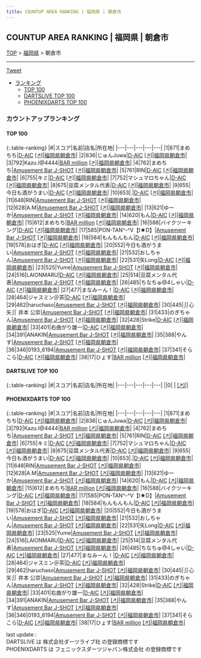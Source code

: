 ```yaml
---
title: COUNTUP AREA RANKING | 福岡県 | 朝倉市
---
```

## COUNTUP AREA RANKING | 福岡県 | 朝倉市

[TOP](/darts/rank/) > [福岡県](/darts/rank/福岡県/) > 朝倉市

___

<a href="https://twitter.com/share?ref_src=twsrc%5Etfw" data-text="COUNTUP AREA RANKING | 福岡県朝倉市" class="twitter-share-button" data-hashtags="DARTSLIVE,PHOENIXDARTS,darts,ダーツ" data-show-count="false">Tweet</a>

* [ランキング](#カウントアップランキング)
    * [TOP 100](#top-100)
    * [DARTSLIVE TOP 100](#dartslive-top-100)
    * [PHOENIXDARTS TOP 100](#phoenixdarts-top-100)

### カウントアップランキング

#### TOP 100



{:.table-ranking}
|#|スコア|名前|店名|所在地|
|---|---|---|---|---|
|1|871|<span class="rank-name-pd">まめちち</span>|<a href="/darts/rank/shops/94500.html">D-AIC</a> <a href="https://vs.phoenixdarts.com/jp/shop/shopDetailInfo/s_94500?s_seq=94500">[↗]</a>|<a href="/darts/rank/福岡県/朝倉市">福岡県朝倉市</a>|
|2|836|<span class="rank-name-pd">じゅんJuwa</span>|<a href="/darts/rank/shops/94500.html">D-AIC</a> <a href="https://vs.phoenixdarts.com/jp/shop/shopDetailInfo/s_94500?s_seq=94500">[↗]</a>|<a href="/darts/rank/福岡県/朝倉市">福岡県朝倉市</a>|
|3|792|<span class="rank-name-pd">Kazu.I@4444</span>|<a href="/darts/rank/shops/96349.html">BAR million</a> <a href="https://vs.phoenixdarts.com/jp/shop/shopDetailInfo/s_96349?s_seq=96349">[↗]</a>|<a href="/darts/rank/福岡県/朝倉市">福岡県朝倉市</a>|
|4|762|<span class="rank-name-pd">まめちち</span>|<a href="/darts/rank/shops/71661.html">Amusement Bar J-SHOT</a> <a href="https://vs.phoenixdarts.com/jp/shop/shopDetailInfo/s_71661?s_seq=71661">[↗]</a>|<a href="/darts/rank/福岡県/朝倉市">福岡県朝倉市</a>|
|5|761|<span class="rank-name-pd">RIN</span>|<a href="/darts/rank/shops/94500.html">D-AIC</a> <a href="https://vs.phoenixdarts.com/jp/shop/shopDetailInfo/s_94500?s_seq=94500">[↗]</a>|<a href="/darts/rank/福岡県/朝倉市">福岡県朝倉市</a>|
|6|755|<span class="rank-name-pd">キミ</span>|<a href="/darts/rank/shops/94500.html">D-AIC</a> <a href="https://vs.phoenixdarts.com/jp/shop/shopDetailInfo/s_94500?s_seq=94500">[↗]</a>|<a href="/darts/rank/福岡県/朝倉市">福岡県朝倉市</a>|
|7|752|<span class="rank-name-pd">マシュマロちゃん</span>|<a href="/darts/rank/shops/94500.html">D-AIC</a> <a href="https://vs.phoenixdarts.com/jp/shop/shopDetailInfo/s_94500?s_seq=94500">[↗]</a>|<a href="/darts/rank/福岡県/朝倉市">福岡県朝倉市</a>|
|8|675|<span class="rank-name-pd">豆腐メンタル代表</span>|<a href="/darts/rank/shops/94500.html">D-AIC</a> <a href="https://vs.phoenixdarts.com/jp/shop/shopDetailInfo/s_94500?s_seq=94500">[↗]</a>|<a href="/darts/rank/福岡県/朝倉市">福岡県朝倉市</a>|
|9|655|<span class="rank-name-pd">今日も酒がうまい</span>|<a href="/darts/rank/shops/94500.html">D-AIC</a> <a href="https://vs.phoenixdarts.com/jp/shop/shopDetailInfo/s_94500?s_seq=94500">[↗]</a>|<a href="/darts/rank/福岡県/朝倉市">福岡県朝倉市</a>|
|10|653|<span class="rank-name-pd">.</span>|<a href="/darts/rank/shops/94500.html">D-AIC</a> <a href="https://vs.phoenixdarts.com/jp/shop/shopDetailInfo/s_94500?s_seq=94500">[↗]</a>|<a href="/darts/rank/福岡県/朝倉市">福岡県朝倉市</a>|
|11|648|<span class="rank-name-pd">RIN</span>|<a href="/darts/rank/shops/71661.html">Amusement Bar J-SHOT</a> <a href="https://vs.phoenixdarts.com/jp/shop/shopDetailInfo/s_71661?s_seq=71661">[↗]</a>|<a href="/darts/rank/福岡県/朝倉市">福岡県朝倉市</a>|
|12|628|<span class="rank-name-pd">A.M</span>|<a href="/darts/rank/shops/71661.html">Amusement Bar J-SHOT</a> <a href="https://vs.phoenixdarts.com/jp/shop/shopDetailInfo/s_71661?s_seq=71661">[↗]</a>|<a href="/darts/rank/福岡県/朝倉市">福岡県朝倉市</a>|
|13|621|<span class="rank-name-pd">ゆーか</span>|<a href="/darts/rank/shops/71661.html">Amusement Bar J-SHOT</a> <a href="https://vs.phoenixdarts.com/jp/shop/shopDetailInfo/s_71661?s_seq=71661">[↗]</a>|<a href="/darts/rank/福岡県/朝倉市">福岡県朝倉市</a>|
|14|620|<span class="rank-name-pd">もん</span>|<a href="/darts/rank/shops/94500.html">D-AIC</a> <a href="https://vs.phoenixdarts.com/jp/shop/shopDetailInfo/s_94500?s_seq=94500">[↗]</a>|<a href="/darts/rank/福岡県/朝倉市">福岡県朝倉市</a>|
|15|612|<span class="rank-name-pd">まめちち</span>|<a href="/darts/rank/shops/96349.html">BAR million</a> <a href="https://vs.phoenixdarts.com/jp/shop/shopDetailInfo/s_96349?s_seq=96349">[↗]</a>|<a href="/darts/rank/福岡県/朝倉市">福岡県朝倉市</a>|
|16|588|<span class="rank-name-pd">バイクツーキング</span>|<a href="/darts/rank/shops/94500.html">D-AIC</a> <a href="https://vs.phoenixdarts.com/jp/shop/shopDetailInfo/s_94500?s_seq=94500">[↗]</a>|<a href="/darts/rank/福岡県/朝倉市">福岡県朝倉市</a>|
|17|585|<span class="rank-name-pd">PON-TAN^-^V【I★D】</span>|<a href="/darts/rank/shops/71661.html">Amusement Bar J-SHOT</a> <a href="https://vs.phoenixdarts.com/jp/shop/shopDetailInfo/s_71661?s_seq=71661">[↗]</a>|<a href="/darts/rank/福岡県/朝倉市">福岡県朝倉市</a>|
|18|584|<span class="rank-name-pd">もんもんもん</span>|<a href="/darts/rank/shops/94500.html">D-AIC</a> <a href="https://vs.phoenixdarts.com/jp/shop/shopDetailInfo/s_94500?s_seq=94500">[↗]</a>|<a href="/darts/rank/福岡県/朝倉市">福岡県朝倉市</a>|
|19|578|<span class="rank-name-pd">おはぎ</span>|<a href="/darts/rank/shops/94500.html">D-AIC</a> <a href="https://vs.phoenixdarts.com/jp/shop/shopDetailInfo/s_94500?s_seq=94500">[↗]</a>|<a href="/darts/rank/福岡県/朝倉市">福岡県朝倉市</a>|
|20|552|<span class="rank-name-pd">今日も酒がうまい</span>|<a href="/darts/rank/shops/71661.html">Amusement Bar J-SHOT</a> <a href="https://vs.phoenixdarts.com/jp/shop/shopDetailInfo/s_71661?s_seq=71661">[↗]</a>|<a href="/darts/rank/福岡県/朝倉市">福岡県朝倉市</a>|
|21|532|<span class="rank-name-pd">おしちゃん</span>|<a href="/darts/rank/shops/71661.html">Amusement Bar J-SHOT</a> <a href="https://vs.phoenixdarts.com/jp/shop/shopDetailInfo/s_71661?s_seq=71661">[↗]</a>|<a href="/darts/rank/福岡県/朝倉市">福岡県朝倉市</a>|
|22|531|<span class="rank-name-pd">矢Long</span>|<a href="/darts/rank/shops/94500.html">D-AIC</a> <a href="https://vs.phoenixdarts.com/jp/shop/shopDetailInfo/s_94500?s_seq=94500">[↗]</a>|<a href="/darts/rank/福岡県/朝倉市">福岡県朝倉市</a>|
|23|525|<span class="rank-name-pd">Yume</span>|<a href="/darts/rank/shops/71661.html">Amusement Bar J-SHOT</a> <a href="https://vs.phoenixdarts.com/jp/shop/shopDetailInfo/s_71661?s_seq=71661">[↗]</a>|<a href="/darts/rank/福岡県/朝倉市">福岡県朝倉市</a>|
|24|516|<span class="rank-name-pd">LAIONMARU</span>|<a href="/darts/rank/shops/94500.html">D-AIC</a> <a href="https://vs.phoenixdarts.com/jp/shop/shopDetailInfo/s_94500?s_seq=94500">[↗]</a>|<a href="/darts/rank/福岡県/朝倉市">福岡県朝倉市</a>|
|25|514|<span class="rank-name-pd">豆腐メンタル代表</span>|<a href="/darts/rank/shops/71661.html">Amusement Bar J-SHOT</a> <a href="https://vs.phoenixdarts.com/jp/shop/shopDetailInfo/s_71661?s_seq=71661">[↗]</a>|<a href="/darts/rank/福岡県/朝倉市">福岡県朝倉市</a>|
|26|485|<span class="rank-name-pd">ちなちゅ@4しゃい</span>|<a href="/darts/rank/shops/94500.html">D-AIC</a> <a href="https://vs.phoenixdarts.com/jp/shop/shopDetailInfo/s_94500?s_seq=94500">[↗]</a>|<a href="/darts/rank/福岡県/朝倉市">福岡県朝倉市</a>|
|27|477|<span class="rank-name-pd">まなみーん！</span>|<a href="/darts/rank/shops/94500.html">D-AIC</a> <a href="https://vs.phoenixdarts.com/jp/shop/shopDetailInfo/s_94500?s_seq=94500">[↗]</a>|<a href="/darts/rank/福岡県/朝倉市">福岡県朝倉市</a>|
|28|464|<span class="rank-name-pd">ジャスミン＠茶</span>|<a href="/darts/rank/shops/94500.html">D-AIC</a> <a href="https://vs.phoenixdarts.com/jp/shop/shopDetailInfo/s_94500?s_seq=94500">[↗]</a>|<a href="/darts/rank/福岡県/朝倉市">福岡県朝倉市</a>|
|29|462|<span class="rank-name-pd">haruchaso</span>|<a href="/darts/rank/shops/71661.html">Amusement Bar J-SHOT</a> <a href="https://vs.phoenixdarts.com/jp/shop/shopDetailInfo/s_71661?s_seq=71661">[↗]</a>|<a href="/darts/rank/福岡県/朝倉市">福岡県朝倉市</a>|
|30|445|<span class="rank-name-pd">∬心矢∬ 井本 公崇</span>|<a href="/darts/rank/shops/71661.html">Amusement Bar J-SHOT</a> <a href="https://vs.phoenixdarts.com/jp/shop/shopDetailInfo/s_71661?s_seq=71661">[↗]</a>|<a href="/darts/rank/福岡県/朝倉市">福岡県朝倉市</a>|
|31|433|<span class="rank-name-pd">のぎちゃん</span>|<a href="/darts/rank/shops/71661.html">Amusement Bar J-SHOT</a> <a href="https://vs.phoenixdarts.com/jp/shop/shopDetailInfo/s_71661?s_seq=71661">[↗]</a>|<a href="/darts/rank/福岡県/朝倉市">福岡県朝倉市</a>|
|32|428|<span class="rank-name-pd">Strike</span>|<a href="/darts/rank/shops/94500.html">D-AIC</a> <a href="https://vs.phoenixdarts.com/jp/shop/shopDetailInfo/s_94500?s_seq=94500">[↗]</a>|<a href="/darts/rank/福岡県/朝倉市">福岡県朝倉市</a>|
|33|401|<span class="rank-name-pd">右曲がり雄一</span>|<a href="/darts/rank/shops/94500.html">D-AIC</a> <a href="https://vs.phoenixdarts.com/jp/shop/shopDetailInfo/s_94500?s_seq=94500">[↗]</a>|<a href="/darts/rank/福岡県/朝倉市">福岡県朝倉市</a>|
|34|391|<span class="rank-name-pd">ANAKIN</span>|<a href="/darts/rank/shops/71661.html">Amusement Bar J-SHOT</a> <a href="https://vs.phoenixdarts.com/jp/shop/shopDetailInfo/s_71661?s_seq=71661">[↗]</a>|<a href="/darts/rank/福岡県/朝倉市">福岡県朝倉市</a>|
|35|388|<span class="rank-name-pd">やんす</span>|<a href="/darts/rank/shops/71661.html">Amusement Bar J-SHOT</a> <a href="https://vs.phoenixdarts.com/jp/shop/shopDetailInfo/s_71661?s_seq=71661">[↗]</a>|<a href="/darts/rank/福岡県/朝倉市">福岡県朝倉市</a>|
|36|346|<span class="rank-name-pd">0193_6194</span>|<a href="/darts/rank/shops/71661.html">Amusement Bar J-SHOT</a> <a href="https://vs.phoenixdarts.com/jp/shop/shopDetailInfo/s_71661?s_seq=71661">[↗]</a>|<a href="/darts/rank/福岡県/朝倉市">福岡県朝倉市</a>|
|37|341|<span class="rank-name-pd">そらこら</span>|<a href="/darts/rank/shops/94500.html">D-AIC</a> <a href="https://vs.phoenixdarts.com/jp/shop/shopDetailInfo/s_94500?s_seq=94500">[↗]</a>|<a href="/darts/rank/福岡県/朝倉市">福岡県朝倉市</a>|
|38|17|<span class="rank-name-pd">ひょす</span>|<a href="/darts/rank/shops/96349.html">BAR million</a> <a href="https://vs.phoenixdarts.com/jp/shop/shopDetailInfo/s_96349?s_seq=96349">[↗]</a>|<a href="/darts/rank/福岡県/朝倉市">福岡県朝倉市</a>|


#### DARTSLIVE TOP 100



{:.table-ranking}
|#|スコア|名前|店名|所在地|
|---|---|---|---|---|
||0|<span class="rank-name-dl"> </span>|<a href="/darts/rank/shops/.html"></a> <a href="">[↗]</a>|<a href="/darts/rank//"></a>|


#### PHOENIXDARTS TOP 100



{:.table-ranking}
|#|スコア|名前|店名|所在地|
|---|---|---|---|---|
|1|871|<span class="rank-name-pd">まめちち</span>|<a href="/darts/rank/shops/94500.html">D-AIC</a> <a href="https://vs.phoenixdarts.com/jp/shop/shopDetailInfo/s_94500?s_seq=94500">[↗]</a>|<a href="/darts/rank/福岡県/朝倉市">福岡県朝倉市</a>|
|2|836|<span class="rank-name-pd">じゅんJuwa</span>|<a href="/darts/rank/shops/94500.html">D-AIC</a> <a href="https://vs.phoenixdarts.com/jp/shop/shopDetailInfo/s_94500?s_seq=94500">[↗]</a>|<a href="/darts/rank/福岡県/朝倉市">福岡県朝倉市</a>|
|3|792|<span class="rank-name-pd">Kazu.I@4444</span>|<a href="/darts/rank/shops/96349.html">BAR million</a> <a href="https://vs.phoenixdarts.com/jp/shop/shopDetailInfo/s_96349?s_seq=96349">[↗]</a>|<a href="/darts/rank/福岡県/朝倉市">福岡県朝倉市</a>|
|4|762|<span class="rank-name-pd">まめちち</span>|<a href="/darts/rank/shops/71661.html">Amusement Bar J-SHOT</a> <a href="https://vs.phoenixdarts.com/jp/shop/shopDetailInfo/s_71661?s_seq=71661">[↗]</a>|<a href="/darts/rank/福岡県/朝倉市">福岡県朝倉市</a>|
|5|761|<span class="rank-name-pd">RIN</span>|<a href="/darts/rank/shops/94500.html">D-AIC</a> <a href="https://vs.phoenixdarts.com/jp/shop/shopDetailInfo/s_94500?s_seq=94500">[↗]</a>|<a href="/darts/rank/福岡県/朝倉市">福岡県朝倉市</a>|
|6|755|<span class="rank-name-pd">キミ</span>|<a href="/darts/rank/shops/94500.html">D-AIC</a> <a href="https://vs.phoenixdarts.com/jp/shop/shopDetailInfo/s_94500?s_seq=94500">[↗]</a>|<a href="/darts/rank/福岡県/朝倉市">福岡県朝倉市</a>|
|7|752|<span class="rank-name-pd">マシュマロちゃん</span>|<a href="/darts/rank/shops/94500.html">D-AIC</a> <a href="https://vs.phoenixdarts.com/jp/shop/shopDetailInfo/s_94500?s_seq=94500">[↗]</a>|<a href="/darts/rank/福岡県/朝倉市">福岡県朝倉市</a>|
|8|675|<span class="rank-name-pd">豆腐メンタル代表</span>|<a href="/darts/rank/shops/94500.html">D-AIC</a> <a href="https://vs.phoenixdarts.com/jp/shop/shopDetailInfo/s_94500?s_seq=94500">[↗]</a>|<a href="/darts/rank/福岡県/朝倉市">福岡県朝倉市</a>|
|9|655|<span class="rank-name-pd">今日も酒がうまい</span>|<a href="/darts/rank/shops/94500.html">D-AIC</a> <a href="https://vs.phoenixdarts.com/jp/shop/shopDetailInfo/s_94500?s_seq=94500">[↗]</a>|<a href="/darts/rank/福岡県/朝倉市">福岡県朝倉市</a>|
|10|653|<span class="rank-name-pd">.</span>|<a href="/darts/rank/shops/94500.html">D-AIC</a> <a href="https://vs.phoenixdarts.com/jp/shop/shopDetailInfo/s_94500?s_seq=94500">[↗]</a>|<a href="/darts/rank/福岡県/朝倉市">福岡県朝倉市</a>|
|11|648|<span class="rank-name-pd">RIN</span>|<a href="/darts/rank/shops/71661.html">Amusement Bar J-SHOT</a> <a href="https://vs.phoenixdarts.com/jp/shop/shopDetailInfo/s_71661?s_seq=71661">[↗]</a>|<a href="/darts/rank/福岡県/朝倉市">福岡県朝倉市</a>|
|12|628|<span class="rank-name-pd">A.M</span>|<a href="/darts/rank/shops/71661.html">Amusement Bar J-SHOT</a> <a href="https://vs.phoenixdarts.com/jp/shop/shopDetailInfo/s_71661?s_seq=71661">[↗]</a>|<a href="/darts/rank/福岡県/朝倉市">福岡県朝倉市</a>|
|13|621|<span class="rank-name-pd">ゆーか</span>|<a href="/darts/rank/shops/71661.html">Amusement Bar J-SHOT</a> <a href="https://vs.phoenixdarts.com/jp/shop/shopDetailInfo/s_71661?s_seq=71661">[↗]</a>|<a href="/darts/rank/福岡県/朝倉市">福岡県朝倉市</a>|
|14|620|<span class="rank-name-pd">もん</span>|<a href="/darts/rank/shops/94500.html">D-AIC</a> <a href="https://vs.phoenixdarts.com/jp/shop/shopDetailInfo/s_94500?s_seq=94500">[↗]</a>|<a href="/darts/rank/福岡県/朝倉市">福岡県朝倉市</a>|
|15|612|<span class="rank-name-pd">まめちち</span>|<a href="/darts/rank/shops/96349.html">BAR million</a> <a href="https://vs.phoenixdarts.com/jp/shop/shopDetailInfo/s_96349?s_seq=96349">[↗]</a>|<a href="/darts/rank/福岡県/朝倉市">福岡県朝倉市</a>|
|16|588|<span class="rank-name-pd">バイクツーキング</span>|<a href="/darts/rank/shops/94500.html">D-AIC</a> <a href="https://vs.phoenixdarts.com/jp/shop/shopDetailInfo/s_94500?s_seq=94500">[↗]</a>|<a href="/darts/rank/福岡県/朝倉市">福岡県朝倉市</a>|
|17|585|<span class="rank-name-pd">PON-TAN^-^V【I★D】</span>|<a href="/darts/rank/shops/71661.html">Amusement Bar J-SHOT</a> <a href="https://vs.phoenixdarts.com/jp/shop/shopDetailInfo/s_71661?s_seq=71661">[↗]</a>|<a href="/darts/rank/福岡県/朝倉市">福岡県朝倉市</a>|
|18|584|<span class="rank-name-pd">もんもんもん</span>|<a href="/darts/rank/shops/94500.html">D-AIC</a> <a href="https://vs.phoenixdarts.com/jp/shop/shopDetailInfo/s_94500?s_seq=94500">[↗]</a>|<a href="/darts/rank/福岡県/朝倉市">福岡県朝倉市</a>|
|19|578|<span class="rank-name-pd">おはぎ</span>|<a href="/darts/rank/shops/94500.html">D-AIC</a> <a href="https://vs.phoenixdarts.com/jp/shop/shopDetailInfo/s_94500?s_seq=94500">[↗]</a>|<a href="/darts/rank/福岡県/朝倉市">福岡県朝倉市</a>|
|20|552|<span class="rank-name-pd">今日も酒がうまい</span>|<a href="/darts/rank/shops/71661.html">Amusement Bar J-SHOT</a> <a href="https://vs.phoenixdarts.com/jp/shop/shopDetailInfo/s_71661?s_seq=71661">[↗]</a>|<a href="/darts/rank/福岡県/朝倉市">福岡県朝倉市</a>|
|21|532|<span class="rank-name-pd">おしちゃん</span>|<a href="/darts/rank/shops/71661.html">Amusement Bar J-SHOT</a> <a href="https://vs.phoenixdarts.com/jp/shop/shopDetailInfo/s_71661?s_seq=71661">[↗]</a>|<a href="/darts/rank/福岡県/朝倉市">福岡県朝倉市</a>|
|22|531|<span class="rank-name-pd">矢Long</span>|<a href="/darts/rank/shops/94500.html">D-AIC</a> <a href="https://vs.phoenixdarts.com/jp/shop/shopDetailInfo/s_94500?s_seq=94500">[↗]</a>|<a href="/darts/rank/福岡県/朝倉市">福岡県朝倉市</a>|
|23|525|<span class="rank-name-pd">Yume</span>|<a href="/darts/rank/shops/71661.html">Amusement Bar J-SHOT</a> <a href="https://vs.phoenixdarts.com/jp/shop/shopDetailInfo/s_71661?s_seq=71661">[↗]</a>|<a href="/darts/rank/福岡県/朝倉市">福岡県朝倉市</a>|
|24|516|<span class="rank-name-pd">LAIONMARU</span>|<a href="/darts/rank/shops/94500.html">D-AIC</a> <a href="https://vs.phoenixdarts.com/jp/shop/shopDetailInfo/s_94500?s_seq=94500">[↗]</a>|<a href="/darts/rank/福岡県/朝倉市">福岡県朝倉市</a>|
|25|514|<span class="rank-name-pd">豆腐メンタル代表</span>|<a href="/darts/rank/shops/71661.html">Amusement Bar J-SHOT</a> <a href="https://vs.phoenixdarts.com/jp/shop/shopDetailInfo/s_71661?s_seq=71661">[↗]</a>|<a href="/darts/rank/福岡県/朝倉市">福岡県朝倉市</a>|
|26|485|<span class="rank-name-pd">ちなちゅ@4しゃい</span>|<a href="/darts/rank/shops/94500.html">D-AIC</a> <a href="https://vs.phoenixdarts.com/jp/shop/shopDetailInfo/s_94500?s_seq=94500">[↗]</a>|<a href="/darts/rank/福岡県/朝倉市">福岡県朝倉市</a>|
|27|477|<span class="rank-name-pd">まなみーん！</span>|<a href="/darts/rank/shops/94500.html">D-AIC</a> <a href="https://vs.phoenixdarts.com/jp/shop/shopDetailInfo/s_94500?s_seq=94500">[↗]</a>|<a href="/darts/rank/福岡県/朝倉市">福岡県朝倉市</a>|
|28|464|<span class="rank-name-pd">ジャスミン＠茶</span>|<a href="/darts/rank/shops/94500.html">D-AIC</a> <a href="https://vs.phoenixdarts.com/jp/shop/shopDetailInfo/s_94500?s_seq=94500">[↗]</a>|<a href="/darts/rank/福岡県/朝倉市">福岡県朝倉市</a>|
|29|462|<span class="rank-name-pd">haruchaso</span>|<a href="/darts/rank/shops/71661.html">Amusement Bar J-SHOT</a> <a href="https://vs.phoenixdarts.com/jp/shop/shopDetailInfo/s_71661?s_seq=71661">[↗]</a>|<a href="/darts/rank/福岡県/朝倉市">福岡県朝倉市</a>|
|30|445|<span class="rank-name-pd">∬心矢∬ 井本 公崇</span>|<a href="/darts/rank/shops/71661.html">Amusement Bar J-SHOT</a> <a href="https://vs.phoenixdarts.com/jp/shop/shopDetailInfo/s_71661?s_seq=71661">[↗]</a>|<a href="/darts/rank/福岡県/朝倉市">福岡県朝倉市</a>|
|31|433|<span class="rank-name-pd">のぎちゃん</span>|<a href="/darts/rank/shops/71661.html">Amusement Bar J-SHOT</a> <a href="https://vs.phoenixdarts.com/jp/shop/shopDetailInfo/s_71661?s_seq=71661">[↗]</a>|<a href="/darts/rank/福岡県/朝倉市">福岡県朝倉市</a>|
|32|428|<span class="rank-name-pd">Strike</span>|<a href="/darts/rank/shops/94500.html">D-AIC</a> <a href="https://vs.phoenixdarts.com/jp/shop/shopDetailInfo/s_94500?s_seq=94500">[↗]</a>|<a href="/darts/rank/福岡県/朝倉市">福岡県朝倉市</a>|
|33|401|<span class="rank-name-pd">右曲がり雄一</span>|<a href="/darts/rank/shops/94500.html">D-AIC</a> <a href="https://vs.phoenixdarts.com/jp/shop/shopDetailInfo/s_94500?s_seq=94500">[↗]</a>|<a href="/darts/rank/福岡県/朝倉市">福岡県朝倉市</a>|
|34|391|<span class="rank-name-pd">ANAKIN</span>|<a href="/darts/rank/shops/71661.html">Amusement Bar J-SHOT</a> <a href="https://vs.phoenixdarts.com/jp/shop/shopDetailInfo/s_71661?s_seq=71661">[↗]</a>|<a href="/darts/rank/福岡県/朝倉市">福岡県朝倉市</a>|
|35|388|<span class="rank-name-pd">やんす</span>|<a href="/darts/rank/shops/71661.html">Amusement Bar J-SHOT</a> <a href="https://vs.phoenixdarts.com/jp/shop/shopDetailInfo/s_71661?s_seq=71661">[↗]</a>|<a href="/darts/rank/福岡県/朝倉市">福岡県朝倉市</a>|
|36|346|<span class="rank-name-pd">0193_6194</span>|<a href="/darts/rank/shops/71661.html">Amusement Bar J-SHOT</a> <a href="https://vs.phoenixdarts.com/jp/shop/shopDetailInfo/s_71661?s_seq=71661">[↗]</a>|<a href="/darts/rank/福岡県/朝倉市">福岡県朝倉市</a>|
|37|341|<span class="rank-name-pd">そらこら</span>|<a href="/darts/rank/shops/94500.html">D-AIC</a> <a href="https://vs.phoenixdarts.com/jp/shop/shopDetailInfo/s_94500?s_seq=94500">[↗]</a>|<a href="/darts/rank/福岡県/朝倉市">福岡県朝倉市</a>|
|38|17|<span class="rank-name-pd">ひょす</span>|<a href="/darts/rank/shops/96349.html">BAR million</a> <a href="https://vs.phoenixdarts.com/jp/shop/shopDetailInfo/s_96349?s_seq=96349">[↗]</a>|<a href="/darts/rank/福岡県/朝倉市">福岡県朝倉市</a>|


<div class="footer border-top border-gray-light mt-5 pt-3 text-right text-gray">
    last update : <span style="font-weight: italic" id="foot_last_modified"></span><br />
    DARTSLIVE は 株式会社ダーツライブ社 の登録商標です<br />
    PHOENIXDARTS は フェニックスダーツジャパン株式会社 の登録商標です<br />
</div>

<script src="https://cdnjs.cloudflare.com/ajax/libs/jquery.tablesorter/2.31.3/js/jquery.tablesorter.min.js" integrity="sha512-qzgd5cYSZcosqpzpn7zF2ZId8f/8CHmFKZ8j7mU4OUXTNRd5g+ZHBPsgKEwoqxCtdQvExE5LprwwPAgoicguNg==" crossorigin="anonymous" referrerpolicy="no-referrer"></script>
<link rel="stylesheet" href="https://cdnjs.cloudflare.com/ajax/libs/jquery.tablesorter/2.31.3/css/theme.default.min.css" integrity="sha512-wghhOJkjQX0Lh3NSWvNKeZ0ZpNn+SPVXX1Qyc9OCaogADktxrBiBdKGDoqVUOyhStvMBmJQ8ZdMHiR3wuEq8+w==" crossorigin="anonymous" referrerpolicy="no-referrer" />
<script>
$(function() {
    $(".table-ranking").tablesorter({sortList:[[0, 0]]});
    $("#foot_last_modified").text(formatDate(new Date(document.lastModified), 'yyyy-MM-dd HH:mm:ss'));
});
</script>

<script async src="https://platform.twitter.com/widgets.js" charset="utf-8"></script>